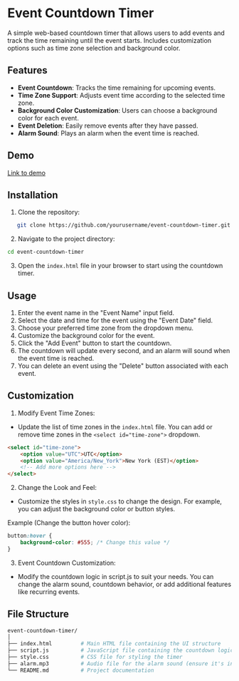 # Event Countdown Timer

A simple web-based countdown timer that allows users to add events and track the time remaining until the event starts. Includes customization options such as time zone selection and background color.

## Features

- **Event Countdown**: Tracks the time remaining for upcoming events.
- **Time Zone Support**: Adjusts event time according to the selected time zone.
- **Background Color Customization**: Users can choose a background color for each event.
- **Event Deletion**: Easily remove events after they have passed.
- **Alarm Sound**: Plays an alarm when the event time is reached.

## Demo

[Link to demo](https://codepen.io/Shravan-Dalavi/pen/xxovaxK)

## Installation

1. Clone the repository:
```bash
   git clone https://github.com/yourusername/event-countdown-timer.git
```
2. Navigate to the project directory:
```bash
cd event-countdown-timer
```
3. Open the `index.html` file in your browser to start using the countdown timer.

## Usage
1. Enter the event name in the "Event Name" input field.
2. Select the date and time for the event using the "Event Date" field.
3. Choose your preferred time zone from the dropdown menu.
4. Customize the background color for the event.
5. Click the "Add Event" button to start the countdown.
6. The countdown will update every second, and an alarm will sound when the event time is reached.
7. You can delete an event using the "Delete" button associated with each event.

## Customization

1. Modify Event Time Zones:
- Update the list of time zones in the `index.html` file. You can add or remove time zones in the `<select id="time-zone">` dropdown.
```html
<select id="time-zone">
    <option value="UTC">UTC</option>
    <option value="America/New_York">New York (EST)</option>
    <!-- Add more options here -->
</select>
```

2. Change the Look and Feel:

- Customize the styles in `style.css` to change the design. For example, you can adjust the background color or button styles.

Example (Change the button hover color):
```css
button:hover {
    background-color: #555; /* Change this value */
}
```
3. Event Countdown Customization:

- Modify the countdown logic in script.js to suit your needs. You can change the alarm sound, countdown behavior, or add additional features like recurring events.

## File Structure
```bash
event-countdown-timer/
│
├── index.html         # Main HTML file containing the UI structure
├── script.js          # JavaScript file containing the countdown logic
├── style.css          # CSS file for styling the timer
├── alarm.mp3          # Audio file for the alarm sound (ensure it's included)
└── README.md          # Project documentation

```
